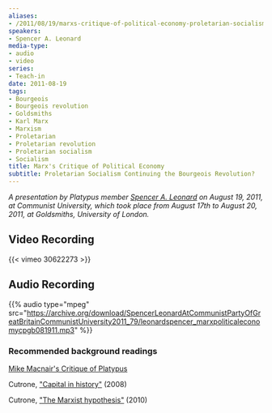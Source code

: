 ```yaml
---
aliases:
- /2011/08/19/marxs-critique-of-political-economy-proletarian-socialism-continuing-the-bourgeois-revolution
speakers:
- Spencer A. Leonard
media-type:
- audio
- video
series:
- Teach-in
date: 2011-08-19
tags:
- Bourgeois
- Bourgeois revolution
- Goldsmiths
- Karl Marx
- Marxism
- Proletarian
- Proletarian revolution
- Proletarian socialism
- Socialism
title: Marx's Critique of Political Economy
subtitle: Proletarian Socialism Continuing the Bourgeois Revolution?
---
```


_A presentation by Platypus member [Spencer A. Leonard](/speakers/spencer-a-leonard) on August 19, 2011, at Communist University, which took place from August 17th to August 20, 2011, at Goldsmiths, University of London._

## Video Recording

{{< vimeo 30622273 >}}

## Audio Recording

{{% audio type="mpeg" src="https://archive.org/download/SpencerLeonardAtCommunistPartyOfGreatBritainCommunistUniversity2011_79/leonardspencer_marxpoliticaleconomycpgb081911.mp3" %}}

### Recommended background readings

[Mike Macnair's Critique of Platypus](/file/readings/macnairmike_platypuscritique_may-august2011_081111.pdf)

Cutrone, ["Capital in history"](/2008/10/01/capital-in-history-the-need-for-a-marxian-philosophy-of-history-of-the-left/) (2008)

Cutrone, ["The Marxist hypothesis"](/2010/11/06/the-marxist-hypothesis-a-response-to-alain-badous-communist-hypothesis/) (2010)
